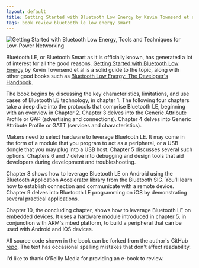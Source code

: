 ```yaml
---
layout: default
title: Getting Started with Bluetooth Low Energy by Kevin Townsend et al; O'Reilly Media
tags: book review bluetooth le low energy smart
---
```


![Getting Started with Bluetooth Low Energy, Tools and Techniques for Low-Power Networking](http://akamaicovers.oreilly.com/images/0636920033011/lrg.jpg)

Bluetooth LE, or Bluetooth Smart as it is officially known, has generated a lot of interest for all the good reasons. [Getting Started with Bluetooth Low Energy](http://shop.oreilly.com/product/0636920033011.do) by Kevin Townsend et al is a solid guide to the topic, along with other good books such as [Bluetooth Low Energy: The Developer's Handbook](http://www.amazon.com/Bluetooth-Low-Energy-Developers-Handbook-ebook/dp/B009XDA1G8).

The book begins by discussing the key characteristics, limitations, and use cases of Bluetooth LE technology, in chapter 1\. The following four chapters take a deep dive into the protocols that comprise Bluetooth LE, beginning with an overview in Chapter 2\. Chapter 3 delves into the Generic Attribute Profile or GAP (advertising and connections). Chapter 4 delves into Generic Attribute Profile or GATT (services and characteristics).

Makers need to select hardware to leverage Bluetooth LE. It may come in the form of a module that you program to act as a peripheral, or a USB dongle that you may plug into a USB host. Chapter 5 discusses several such options. Chapters 6 and 7 delve into debugging and design tools that aid developers during development and troubleshooting.

Chapter 8 shows how to leverage Bluetooth LE on Android using the Bluetooth Application Accelerator library from the Bluetooth SIG. You'll learn how to establish connection and communicate with a remote device. Chapter 9 delves into Bluetooth LE programming on iOS by demonstrating several practical applications.

Chapter 10, the concluding chapter, shows how to leverage Bluetooth LE on embedded devices. It uses a hardware module introduced in chapter 5, in conjunction with ARM's mbed platform, to build a peripheral that can be used with Android and iOS devices.

All source code shown in the book can be forked from the author's GitHub [repo](https://github.com/microbuilder/IntroToBLE). The text has occasional spelling mistakes that don't affect readability.

I'd like to thank O'Reilly Media for providing an e-book to review.
